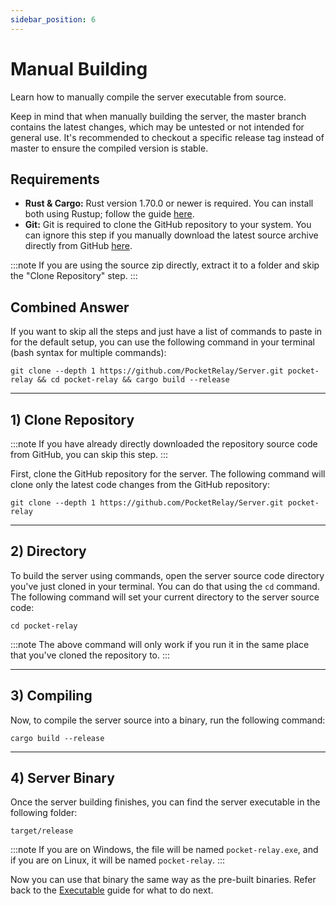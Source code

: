 ```yaml
---
sidebar_position: 6
---
```


# Manual Building

Learn how to manually compile the server executable from source.

Keep in mind that when manually building the server, the master branch contains the latest changes, which may be untested or not intended for general use. It's recommended to checkout a specific release tag instead of master to ensure the compiled version is stable.

## Requirements

- **Rust & Cargo:** Rust version 1.70.0 or newer is required. You can install both using Rustup; follow the guide [here](https://www.rust-lang.org/learn/get-started).
- **Git:** Git is required to clone the GitHub repository to your system. You can ignore this step if you manually download the latest source archive directly from GitHub [here](https://github.com/PocketRelay/ServerRust/archive/refs/heads/master.zip).

:::note
If you are using the source zip directly, extract it to a folder and skip the "Clone Repository" step.
:::

## Combined Answer

If you want to skip all the steps and just have a list of commands to paste in for the default setup, you can use the following command in your terminal (bash syntax for multiple commands):

```shell
git clone --depth 1 https://github.com/PocketRelay/Server.git pocket-relay && cd pocket-relay && cargo build --release
```

---

## 1) Clone Repository

:::note
If you have already directly downloaded the repository source code from GitHub, you can skip this step.
:::

First, clone the GitHub repository for the server. The following command will clone only the latest code changes from the GitHub repository:

```shell
git clone --depth 1 https://github.com/PocketRelay/Server.git pocket-relay
```

---

## 2) Directory

To build the server using commands, open the server source code directory you've just cloned in your terminal. You can do that using the `cd` command. The following command will set your current directory to the server source code:

```shell
cd pocket-relay
```

:::note
The above command will only work if you run it in the same place that you've cloned the repository to.
:::

---

## 3) Compiling

Now, to compile the server source into a binary, run the following command:

```shell
cargo build --release
```

---

## 4) Server Binary

Once the server building finishes, you can find the server executable in the following folder:

```
target/release
```

:::note
If you are on Windows, the file will be named `pocket-relay.exe`, and if you are on Linux, it will be named `pocket-relay`.
:::

Now you can use that binary the same way as the pre-built binaries. Refer back to the [Executable](executable.mdx) guide for what to do next.